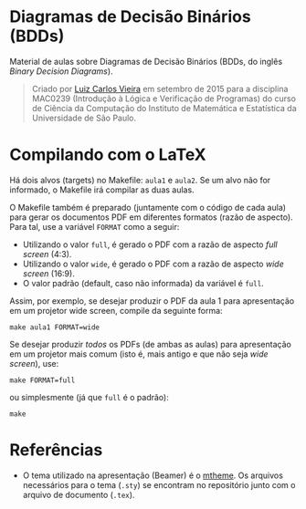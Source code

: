 # Diagramas de Decisão Binários (BDDs)

Material de aulas sobre Diagramas de Decisão Binários (BDDs, do inglês *Binary Decision Diagrams*).

> Criado por [Luiz Carlos Vieira](http://www.luiz.vieira.nom.br) em setembro de 2015 para a disciplina MAC0239 (Introdução à Lógica e Verificação de Programas) do curso de Ciência da Computação do Instituto de Matemática e Estatística da Universidade de São Paulo.

# Compilando com o LaTeX

Há dois alvos (targets) no Makefile: `aula1` e `aula2`. Se um alvo não for informado, o Makefile irá compilar as duas aulas.

O Makefile também é preparado (juntamente com o código de cada aula) para gerar os documentos PDF em diferentes formatos (razão de aspecto). Para tal, use a variável `FORMAT` como a seguir:

- Utilizando o valor `full`, é gerado o PDF com a razão de aspecto *full screen* (4:3).
- Utilizando o valor `wide`, é gerado o PDF com a razão de aspecto *wide screen* (16:9).
- O valor padrão (default, caso não informada) da variável é `full`.

Assim, por exemplo, se desejar produzir o PDF da aula 1 para apresentação em um projetor wide screen, compile da seguinte forma:

```
make aula1 FORMAT=wide
```

Se desejar produzir *todos* os PDFs (de ambas as aulas) para apresentação em um projetor mais comum (isto é, mais antigo e que não seja *wide screen*), use:

```
make FORMAT=full
```

ou simplesmente (já que `full` é o padrão):

```
make
```

# Referências

- O tema utilizado na apresentação (Beamer) é o [mtheme](https://github.com/matze/mtheme). Os arquivos necessários para o tema (`.sty`) se encontram no repositório junto com o arquivo de documento (`.tex`).
